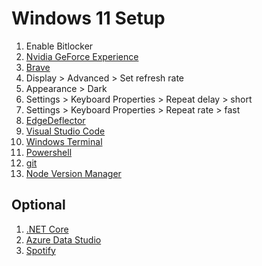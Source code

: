 # Windows 11 Setup

1. Enable Bitlocker
2. [Nvidia GeForce Experience](https://www.nvidia.com/en-us/geforce/geforce-experience/download/)
3. [Brave](../../app/brave/brave.md)
4. Display > Advanced > Set refresh rate
5. Appearance > Dark
6. Settings > Keyboard Properties > Repeat delay > short
7. Settings > Keyboard Properties > Repeat rate > fast
8. [EdgeDeflector](https://github.com/da2x/EdgeDeflector/releases)
9. [Visual Studio Code](../../app/visual-studio-code/visual-studio-code.md)
10. [Windows Terminal](../../app/windows-terminal/windows-terminal.md)
11. [Powershell](../../app/powershell/powershell.md)
12. [git](https://git-scm.com/downloads)
13. [Node Version Manager](https://github.com/coreybutler/nvm-windows/releases)

## Optional

1. [.NET Core](https://dotnet.microsoft.com/download)
2. [Azure Data Studio](https://docs.microsoft.com/en-us/sql/azure-data-studio/download-azure-data-studio)
3. [Spotify](https://www.spotify.com/au/download/)
